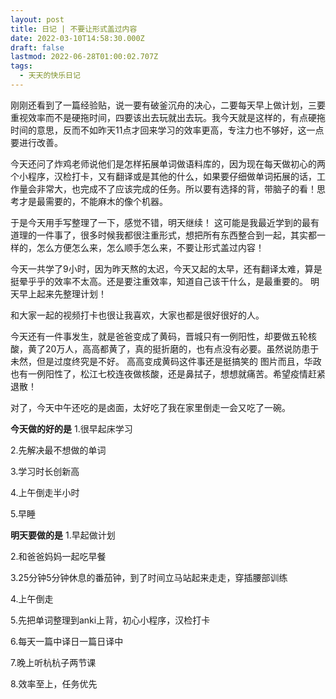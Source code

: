 ```yaml
---
layout: post
title: 日记 | 不要让形式盖过内容
date: 2022-03-10T14:58:30.000Z
draft: false
lastmod: 2022-06-28T01:00:02.707Z
tags:
  - 天天的快乐日记
---
```

刚刚还看到了一篇经验贴，说一要有破釜沉舟的决心，二要每天早上做计划，三要重视效率而不是硬拖时间，四要该出去玩就出去玩。我今天就是这样的，有点硬拖时间的意思，反而不如昨天11点才回来学习的效率更高，专注力也不够好，这一点要进行改善。

今天还问了炸鸡老师说他们是怎样拓展单词做语料库的，因为现在每天做初心的两个小程序，汉检打卡，又有翻译或是其他的什么，如果要仔细做单词拓展的话，工作量会非常大，也完成不了应该完成的任务。所以要有选择的背，带脑子的看！思考才是最需要的，不能麻木的像个机器。

于是今天用手写整理了一下，感觉不错，明天继续！
这可能是我最近学到的最有道理的一件事了，很多时候我都很注重形式，想把所有东西整合到一起，其实都一样的，怎么方便怎么来，怎么顺手怎么来，不要让形式盖过内容！

今天一共学了9小时，因为昨天熬的太迟，今天又起的太早，还有翻译太难，算是挺晕乎乎的效率不太高。还是要注重效率，知道自己该干什么，是最重要的。
明天早上起来先整理计划！

和大家一起的视频打卡也很让我喜欢，大家也都是很好很好的人。

今天还有一件事发生，就是爸爸变成了黄码，晋城只有一例阳性，却要做五轮核酸，黄了20万人，高高都黄了，真的挺折磨的，也有点没有必要。虽然说防患于未然，但是过度终究是不好。
高高变成黄码这件事还是挺搞笑的
图片​
而且，华政也有一例阳性了，松江七校连夜做核酸，还是鼻拭子，想想就痛苦。希望疫情赶紧退散！

对了，今天中午还吃的是卤面，太好吃了我在家里倒走一会又吃了一碗。

**今天做的好的是**
1.很早起床学习

2.先解决最不想做的单词

3.学习时长创新高

4.上午倒走半小时

5.早睡

**明天要做的是**
1.早起做计划

2.和爸爸妈妈一起吃早餐

3.25分钟5分钟休息的番茄钟，到了时间立马站起来走走，穿插腰部训练

4.上午倒走

5.先把单词整理到anki上背，初心小程序，汉检打卡

6.每天一篇中译日一篇日译中

7.晚上听杭杭子两节课

8.效率至上，任务优先
